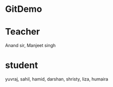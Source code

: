 # GitDemo

# Teacher
Anand sir, Manjeet singh

# student
yuvraj, sahil, hamid, darshan, shristy, liza, humaira
